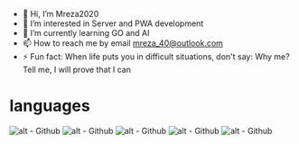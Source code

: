 - 👋 Hi, I’m Mreza2020
- 👀 I’m interested in Server and PWA development
- 🌱 I’m currently learning GO and AI
- 📫 How to reach me by email mreza_40@outlook.com
- ⚡ Fun fact: When life puts you in difficult situations, don't say: Why me? Tell me, I will prove that I can
# languages
![alt - Github](https://img.shields.io/badge/go-%233498DB?style=for-the-badge&logo=go&logoColor=white
)
![alt - Github](https://img.shields.io/badge/HTML5-%23FF4500?style=for-the-badge&logo=HTML5&logoColor=white
)
![alt - Github](https://img.shields.io/badge/Git-%23E71D36?style=for-the-badge&logo=git&logoColor=white
)
![alt - Github](https://img.shields.io/badge/css3-%2303A9F4?style=for-the-badge&logo=css3&logoColor=white
)
![alt - Github](https://img.shields.io/badge/python-%230066CC?style=for-the-badge&logo=python&logoColor=white
)
<!---
Mreza2020/Mreza2020 is a ✨ special ✨ repository because its `README.md` (this file) appears on your GitHub profile.
You can click the Preview link to take a look at your changes.
--->
